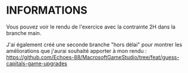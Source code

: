 # INFORMATIONS

Vous pouvez voir le rendu de l'exercice avec la contrainte 2H dans la branche main.

J'ai également créé une seconde branche "hors délai" pour montrer les améliorations que j'aurai souhaité apporter à mon rendu :
https://github.com/Echoes-88/MacrosoftGameStudio/tree/feat/guess-capitals-game-upgrades

